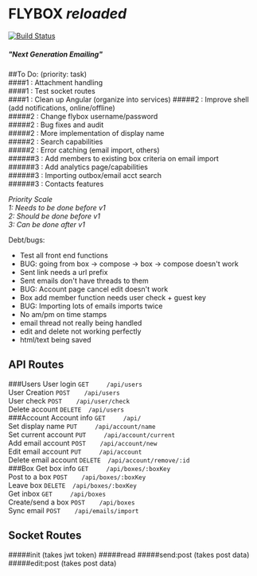 # FLYBOX _reloaded_
[![Build Status](https://travis-ci.org/makakoa/flybox_reloaded.svg?branch=m2_dev)](https://travis-ci.org/makakoa/flybox_reloaded)
##### "Next Generation Emailing"

##To Do: (priority: task)  
####1 : Attachment handling  
####1 : Test socket routes  
####1 : Clean up Angular (organize into services)
#####2 : Improve shell (add notifications, online/offline)  
#####2 : Change flybox username/password   
#####2 : Bug fixes and audit  
#####2 : More implementation of display name  
#####2 : Search capabilities  
#####2 : Error catching (email import, others)  
######3 : Add members to existing box criteria on email import  
######3 : Add analytics page/capabilities  
######3 : Importing outbox/email acct search  
######3 : Contacts features  

*Priority Scale*  
_1: Needs to be done before v1_  
_2: Should be done before v1_  
_3: Can be done after v1_  

Debt/bugs:  
- Test all front end functions
- BUG: going from box -> compose -> box -> compose doesn't work
- Sent link needs a url prefix
- Sent emails don't have threads to them
- BUG: Account page cancel edit doesn't work
- Box add member function needs user check + guest key
- BUG: Importing lots of emails imports twice
- No am/pm on time stamps
- email thread not really being handled
- edit and delete not working perfectly
- html/text being saved

API Routes
-----------
###Users
User login            `GET     /api/users`  
User Creation         `POST    /api/users`  
User check            `POST    /api/user/check`  
Delete account        `DELETE  /api/users`  
###Account
Account info          `GET     /api/`  
Set display name      `PUT     /api/account/name`  
Set current account   `PUT     /api/account/current`  
Add email account     `POST    /api/account/new`  
Edit email account    `PUT     /api/account`  
Delete email account  `DELETE  /api/account/remove/:id`  
###Box
Get box info          `GET     /api/boxes/:boxKey`  
Post to a box         `POST    /api/boxes/:boxKey`  
Leave box             `DELETE  /api/boxes/:boxKey`  
Get inbox             `GET     /api/boxes`  
Create/send a box     `POST    /api/boxes`  
Sync email            `POST    /api/emails/import`  

Socket Routes
-----------
#####init
(takes jwt token)
#####read
#####send:post
(takes post data)
#####edit:post
(takes post data)
